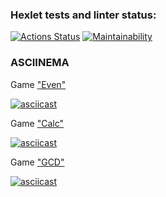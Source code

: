 ### Hexlet tests and linter status:
[![Actions Status](https://github.com/palekss/java-project-61/workflows/hexlet-check/badge.svg)](https://github.com/palekss/java-project-61/actions) [![Maintainability](https://api.codeclimate.com/v1/badges/e657ee25acb787c1b76d/maintainability)](https://codeclimate.com/github/palekss/java-project-61/maintainability)

### ASCIINEMA
Game ["Even"](https://asciinema.org/a/4f7aV1fn8Z4YfZsvS19mJfll4)

[![asciicast](https://asciinema.org/a/4f7aV1fn8Z4YfZsvS19mJfll4.svg)][def]

[def]: https://asciinema.org/a/4f7aV1fn8Z4YfZsvS19mJfll4

Game ["Calc"](https://asciinema.org/a/eStBRcWYGT5w4A8TOIQwjAd2s)

[![asciicast](https://asciinema.org/a/eStBRcWYGT5w4A8TOIQwjAd2s.svg)][def]

[def]: (https://asciinema.org/a/eStBRcWYGT5w4A8TOIQwjAd2s)

Game ["GCD"](https://asciinema.org/a/gnWpJ4o2ENQRafGo8MQvmPrjh)

[![asciicast](https://asciinema.org/a/gnWpJ4o2ENQRafGo8MQvmPrjh.svg)][def]

[def]: (https://asciinema.org/a/gnWpJ4o2ENQRafGo8MQvmPrjh)